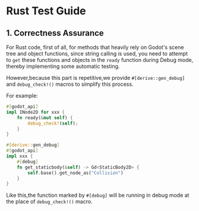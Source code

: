 # Rust Test Guide

## 1. Correctness Assurance

For Rust code, first of all, for methods that heavily rely on Godot's scene tree and object functions, since string calling is used, you need to attempt to `get` these functions and objects in the `ready` function during Debug mode, thereby implementing some automatic testing.

However,because this part is repetitive,we provide `#[derive::gen_debug]` and `debug_check!()` macros to simplify this process.

For example:

```Rust
#[godot_api]
impl INode2D for xxx {
    fn ready(&mut self) {
        debug_check!(self);
    }
}

#[derive::gen_debug]
#[godot_api]
impl xxx {
    #[debug]
    fn get_staticbody(&self) -> Gd<StaticBody2D> {
        self.base().get_node_as("Collision")
    }
}
```

Like this,the function marked by `#[debug]` will be running in debug mode at the place of `debug_check!()` macro.
